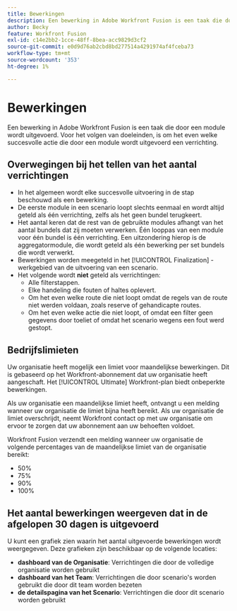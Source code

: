 ```yaml
---
title: Bewerkingen
description: Een bewerking in Adobe Workfront Fusion is een taak die door een module wordt uitgevoerd. Voor het volgen van doeleinden, is om het even welke succesvolle actie die door een module wordt uitgevoerd een verrichting.
author: Becky
feature: Workfront Fusion
exl-id: c14e2bb2-1cce-48ff-8bea-acc9829d3cf2
source-git-commit: e0d9d76ab2cbd8bd277514a4291974af4fceba73
workflow-type: tm+mt
source-wordcount: '353'
ht-degree: 1%

---
```


# Bewerkingen

Een bewerking in Adobe Workfront Fusion is een taak die door een module wordt uitgevoerd. Voor het volgen van doeleinden, is om het even welke succesvolle actie die door een module wordt uitgevoerd een verrichting.

## Overwegingen bij het tellen van het aantal verrichtingen

* In het algemeen wordt elke succesvolle uitvoering in de stap beschouwd als een bewerking.
* De eerste module in een scenario loopt slechts eenmaal en wordt altijd geteld als één verrichting, zelfs als het geen bundel terugkeert.
* Het aantal keren dat de rest van de gebruikte modules afhangt van het aantal bundels dat zij moeten verwerken.  Één looppas van een module voor één bundel is één verrichting. Een uitzondering hierop is de aggregatormodule, die wordt geteld als één bewerking per set bundels die wordt verwerkt.
* Bewerkingen worden meegeteld in het [!UICONTROL Finalization] -werkgebied van de uitvoering van een scenario.
* Het volgende wordt **niet** geteld als verrichtingen:
   * Alle filterstappen.
   * Elke handeling die fouten of haltes oplevert.
   * Om het even welke route die niet loopt omdat de regels van de route niet werden voldaan, zoals reserve of gehandicapte routes.
   * Om het even welke actie die niet loopt, of omdat een filter geen gegevens door toeliet of omdat het scenario wegens een fout werd gestopt.

## Bedrijfslimieten

Uw organisatie heeft mogelijk een limiet voor maandelijkse bewerkingen. Dit is gebaseerd op het Workfront-abonnement dat uw organisatie heeft aangeschaft. Het [!UICONTROL Ultimate] Workfront-plan biedt onbeperkte bewerkingen.

Als uw organisatie een maandelijkse limiet heeft, ontvangt u een melding wanneer uw organisatie de limiet bijna heeft bereikt. Als uw organisatie de limiet overschrijdt, neemt Workfront contact op met uw organisatie om ervoor te zorgen dat uw abonnement aan uw behoeften voldoet.

Workfront Fusion verzendt een melding wanneer uw organisatie de volgende percentages van de maandelijkse limiet van de organisatie bereikt:

* 50%
* 75%
* 90%
* 100%

## Het aantal bewerkingen weergeven dat in de afgelopen 30 dagen is uitgevoerd

U kunt een grafiek zien waarin het aantal uitgevoerde bewerkingen wordt weergegeven. Deze grafieken zijn beschikbaar op de volgende locaties:

* **dashboard van de Organisatie**: Verrichtingen die door de volledige organisatie worden gebruikt
* **dashboard van het Team**: Verrichtingen die door scenario&#39;s worden gebruikt die door dit team worden bezeten
* **de detailspagina van het Scenario**: Verrichtingen die door dit scenario worden gebruikt
